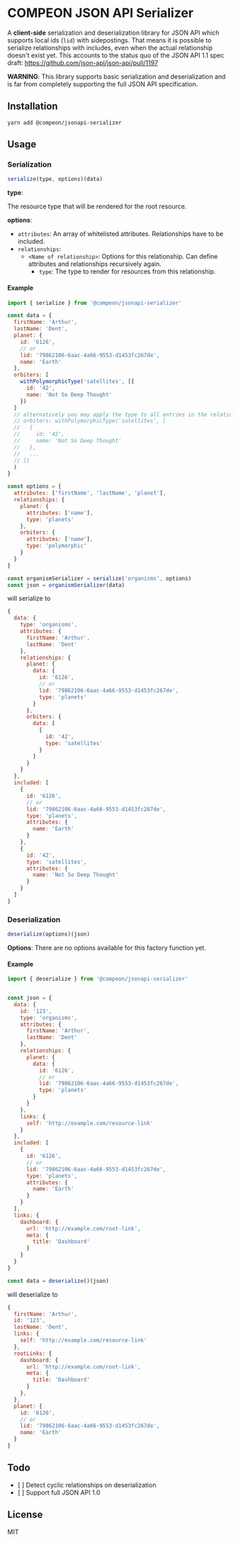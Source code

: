 # COMPEON JSON API Serializer

A **client-side** serialization and deserialization library for JSON API which supports local ids (`lid`) with sidepostings. That means it is possible to serialize relationships with includes, even when the actual relationship doesn't exist yet. This accounts to the status quo of the JSON API 1.1 spec draft: https://github.com/json-api/json-api/pull/1197

**WARNING**: This library supports basic serialization and deserialization and is far from completely supporting the full JSON API specification.

## Installation

`yarn add @compeon/jsonapi-serializer`

## Usage

### Serialization

```javascript
serialize(type, options)(data)
```
**type**:

The resource type that will be rendered for the root resource.

**options**:

- `attributes`: An array of whitelisted attributes. Relationships have to be included.
- `relationships`:
  - `<Name of relationship>`: Options for this relationship. Can define attributes and relationships recursively again.
      - `type`: The type to render for resources from this relationship.


#### Example

```javascript
import { serialize } from '@compeon/jsonapi-serializer'

const data = {
  firstName: 'Arthur',
  lastName: 'Dent',
  planet: {
    id: '6126',
    // or
    lid: '79862106-6aac-4a66-9553-d1453fc267de',
    name: 'Earth'
  },
  orbiters: [
    withPolymorphicType('satellites', [{
      id: '42',
      name: 'Not So Deep Thought'
    })
  ]
  // alternatively you may apply the type to all entries in the relationship:
  // orbiters: withPolymorphicType('satellites', [
  //   {
  //     id: '42',
  //     name: 'Not So Deep Thought'
  //   },
  //   ...
  // ])
  )
}

const options = {
  attributes: ['firstName', 'lastName', 'planet'],
  relationships: {
    planet: {
      attributes: ['name'],
      type: 'planets'
    },
    orbiters: {
      attributes: ['name'],
      type: 'polymorphic'
    }
  }
}

const organismSerializer = serialize('organisms', options)
const json = organismSerializer(data)

```

will serialize to

```javascript
{
  data: {
    type: 'organisms',
    attributes: {
      firstName: 'Arthur',
      lastName: 'Dent'
    },
    relationships: {
      planet: {
        data: {
          id: '6126',
          // or
          lid: '79862106-6aac-4a66-9553-d1453fc267de',
          type: 'planets'
        }
      },
      orbiters: {
        data: [
          {
            id: '42',
            type: 'satellites'
          }
        ]
      }
    }
  },
  included: [
    {
      id: '6126',
      // or
      lid: '79862106-6aac-4a66-9553-d1453fc267de',
      type: 'planets',
      attributes: {
        name: 'Earth'
      }
    },
    {
      id: '42',
      type: 'satellites',
      attributes: {
        name: 'Not So Deep Thought'
      }
    }
  ]
}
```

### Deserialization

```javascript
deserialize(options)(json)
```

**Options**: There are no options available for this factory function yet.


#### Example

```javascript
import { deserialize } from '@compeon/jsonapi-serializer'


const json = {
  data: {
    id: '123',
    type: 'organisms',
    attributes: {
      firstName: 'Arthur',
      lastName: 'Dent'
    },
    relationships: {
      planet: {
        data: {
          id: '6126',
          // or
          lid: '79862106-6aac-4a66-9553-d1453fc267de',
          type: 'planets'
        }
      }
    },
    links: {
      self: 'http://example.com/resource-link'
    }
  },
  included: [
    {
      id: '6126',
      // or
      lid: '79862106-6aac-4a66-9553-d1453fc267de',
      type: 'planets',
      attributes: {
        name: 'Earth'
      }
    }
  ],
  links: {
    dashboard: {
      url: 'http://example.com/root-link',
      meta: {
        title: 'Dashboard'
      }
    }
  }
}

const data = deserialize()(json)

```

will deserialize to

```javascript
{
  firstName: 'Arthur',
  id: '123',
  lastName: 'Dent',
  links: {
    self: 'http://example.com/resource-link'
  },
  rootLinks: {
    dashboard: {
      url: 'http://example.com/root-link',
      meta: {
        title: 'Dashboard'
      }
    },
  },
  planet: {
    id: '6126',
    // or
    lid: '79862106-6aac-4a66-9553-d1453fc267de',
    name: 'Earth'
  }
}
```

## Todo

- [ ] Detect cyclic relationships on deserialization
- [ ] Support full JSON API 1.0

## License

MIT
